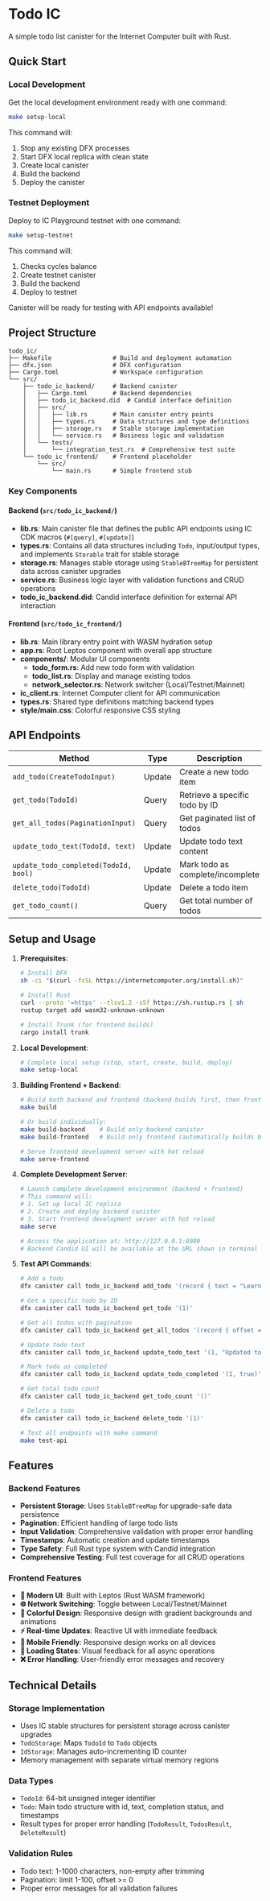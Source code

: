 # Todo IC

A simple todo list canister for the Internet Computer built with Rust.

## Quick Start

### Local Development
Get the local development environment ready with one command:

```bash
make setup-local
```

This command will:
1. Stop any existing DFX processes
2. Start DFX local replica with clean state
3. Create local canister
4. Build the backend
5. Deploy the canister

### Testnet Deployment
Deploy to IC Playground testnet with one command:

```bash
make setup-testnet
```

This command will:
1. Checks cycles balance
2. Create testnet canister
3. Build the backend
4. Deploy to testnet

Canister will be ready for testing with API endpoints available!

## Project Structure

```
todo_ic/
├── Makefile                 # Build and deployment automation
├── dfx.json                 # DFX configuration
├── Cargo.toml               # Workspace configuration
└── src/
    ├── todo_ic_backend/     # Backend canister
    │   ├── Cargo.toml       # Backend dependencies
    │   ├── todo_ic_backend.did  # Candid interface definition
    │   ├── src/
    │   │   ├── lib.rs       # Main canister entry points
    │   │   ├── types.rs     # Data structures and type definitions
    │   │   ├── storage.rs   # Stable storage implementation
    │   │   └── service.rs   # Business logic and validation
    │   └── tests/
    │       └── integration_test.rs  # Comprehensive test suite
    └── todo_ic_frontend/    # Frontend placeholder
        └── src/
            └── main.rs      # Simple frontend stub
```

### Key Components

#### Backend (`src/todo_ic_backend/`)

- **lib.rs**: Main canister file that defines the public API endpoints using IC CDK macros (`#[query]`, `#[update]`)
- **types.rs**: Contains all data structures including `Todo`, input/output types, and implements `Storable` trait for stable storage
- **storage.rs**: Manages stable storage using `StableBTreeMap` for persistent data across canister upgrades
- **service.rs**: Business logic layer with validation functions and CRUD operations
- **todo_ic_backend.did**: Candid interface definition for external API interaction

#### Frontend (`src/todo_ic_frontend/`)

- **lib.rs**: Main library entry point with WASM hydration setup
- **app.rs**: Root Leptos component with overall app structure
- **components/**: Modular UI components
  - **todo_form.rs**: Add new todo form with validation
  - **todo_list.rs**: Display and manage existing todos
  - **network_selector.rs**: Network switcher (Local/Testnet/Mainnet)
- **ic_client.rs**: Internet Computer client for API communication
- **types.rs**: Shared type definitions matching backend types
- **style/main.css**: Colorful responsive CSS styling

## API Endpoints

| Method | Type | Description |
|--------|------|-------------|
| `add_todo(CreateTodoInput)` | Update | Create a new todo item |
| `get_todo(TodoId)` | Query | Retrieve a specific todo by ID |
| `get_all_todos(PaginationInput)` | Query | Get paginated list of todos |
| `update_todo_text(TodoId, text)` | Update | Update todo text content |
| `update_todo_completed(TodoId, bool)` | Update | Mark todo as complete/incomplete |
| `delete_todo(TodoId)` | Update | Delete a todo item |
| `get_todo_count()` | Query | Get total number of todos |

## Setup and Usage

1. **Prerequisites**:
   ```bash
   # Install DFX
   sh -ci "$(curl -fsSL https://internetcomputer.org/install.sh)"

   # Install Rust
   curl --proto '=https' --tlsv1.2 -sSf https://sh.rustup.rs | sh
   rustup target add wasm32-unknown-unknown
   
   # Install Trunk (for frontend builds)
   cargo install trunk
   ```

2. **Local Development**:
   ```bash
   # Complete local setup (stop, start, create, build, deploy)
   make setup-local
   ```

3. **Building Frontend + Backend**:
   ```bash
   # Build both backend and frontend (backend builds first, then frontend)
   make build
   
   # Or build individually:
   make build-backend    # Build only backend canister
   make build-frontend   # Build only frontend (automatically builds backend first)
   
   # Serve frontend development server with hot reload
   make serve-frontend
   ```

4. **Complete Development Server**:
   ```bash
   # Launch complete development environment (backend + frontend)
   # This command will:
   # 1. Set up local IC replica
   # 2. Create and deploy backend canister
   # 3. Start frontend development server with hot reload
   make serve
   
   # Access the application at: http://127.0.0.1:8080
   # Backend Candid UI will be available at the URL shown in terminal output
   ```

5. **Test API Commands**:
   ```bash
   # Add a todo
   dfx canister call todo_ic_backend add_todo '(record { text = "Learn IC development" })'

   # Get a specific todo by ID
   dfx canister call todo_ic_backend get_todo '(1)'

   # Get all todos with pagination
   dfx canister call todo_ic_backend get_all_todos '(record { offset = 0; limit = 10 })'

   # Update todo text
   dfx canister call todo_ic_backend update_todo_text '(1, "Updated todo text")'

   # Mark todo as completed
   dfx canister call todo_ic_backend update_todo_completed '(1, true)'

   # Get total todo count
   dfx canister call todo_ic_backend get_todo_count '()'

   # Delete a todo
   dfx canister call todo_ic_backend delete_todo '(1)'

   # Test all endpoints with make command
   make test-api
   ```

## Features

### Backend Features
- **Persistent Storage**: Uses `StableBTreeMap` for upgrade-safe data persistence
- **Pagination**: Efficient handling of large todo lists
- **Input Validation**: Comprehensive validation with proper error handling
- **Timestamps**: Automatic creation and update timestamps
- **Type Safety**: Full Rust type system with Candid integration
- **Comprehensive Testing**: Full test coverage for all CRUD operations

### Frontend Features
- **🚀 Modern UI**: Built with Leptos (Rust WASM framework)
- **🌐 Network Switching**: Toggle between Local/Testnet/Mainnet
- **🎨 Colorful Design**: Responsive design with gradient backgrounds and animations
- **⚡ Real-time Updates**: Reactive UI with immediate feedback
- **📱 Mobile Friendly**: Responsive design works on all devices
- **🔄 Loading States**: Visual feedback for all async operations
- **❌ Error Handling**: User-friendly error messages and recovery

## Technical Details

### Storage Implementation
- Uses IC stable structures for persistent storage across canister upgrades
- `TodoStorage`: Maps `TodoId` to `Todo` objects
- `IdStorage`: Manages auto-incrementing ID counter
- Memory management with separate virtual memory regions

### Data Types
- `TodoId`: 64-bit unsigned integer identifier
- `Todo`: Main todo structure with id, text, completion status, and timestamps
- Result types for proper error handling (`TodoResult`, `TodosResult`, `DeleteResult`)

### Validation Rules
- Todo text: 1-1000 characters, non-empty after trimming
- Pagination: limit 1-100, offset >= 0
- Proper error messages for all validation failures